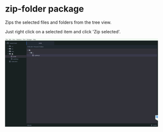 # zip-folder package

Zips the selected files and folders from the tree view.

Just right click on a selected item and click 'Zip selected'.

![alt text](https://raw.githubusercontent.com/JakeDixon/zip-folder/master/images/zip-folder.gif "Zip Folder in action")
